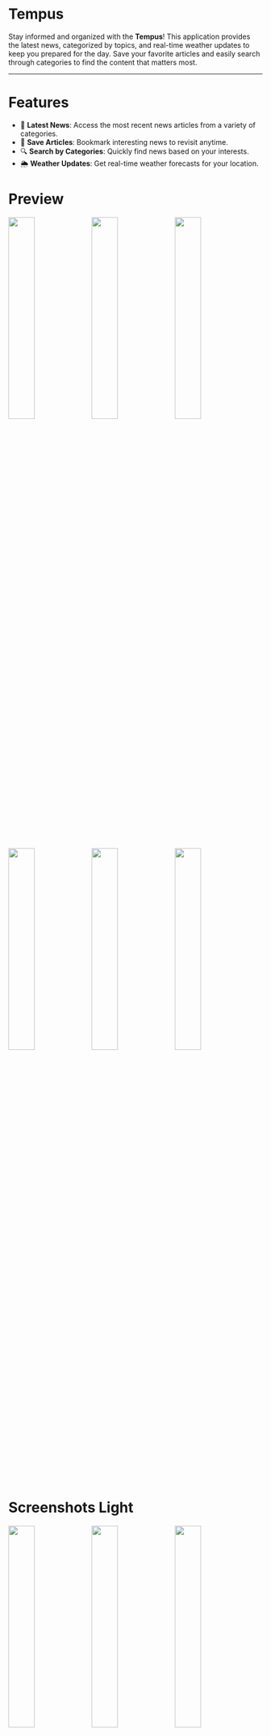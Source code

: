 # Tempus

Stay informed and organized with the **Tempus**! This application provides the latest news, categorized by topics, and real-time weather updates to keep you prepared for the day. Save your favorite articles and easily search through categories to find the content that matters most.

---

# Features

- 📰 **Latest News**: Access the most recent news articles from a variety of categories.  
- 🔖 **Save Articles**: Bookmark interesting news to revisit anytime.  
- 🔍 **Search by Categories**: Quickly find news based on your interests.  
- 🌦️ **Weather Updates**: Get real-time weather forecasts for your location.  

# Preview
<img src="_src/preview/giff_1.gif" width="32%"> <img src="_src/preview/giff_2.gif" width="32%"> <img src="_src/preview/giff_3.gif" width="32%">
<img src="_src/preview/giff_4.gif" width="32%"> <img src="_src/preview/giff_5.gif" width="32%"> <img src="_src/preview/giff_6.gif" width="32%"> 

# Screenshots Light
<img src="_src/light/home_capture.png" width="32%"> <img src="_src/light/explore_capture.png" width="32%"> <img src="_src/light/search_capture.png" width="32%"> 
<img src="_src/light/bookmark_capture.png" width="32%"> <img src="_src/light/detail_capture.png" width="32%"> <img src="_src/light/settings_capture.png" width="32%"> 

# Screenshots Dark
<img src="_src/dark/home_dark.png" width="32%"> <img src="_src/dark/explore_dark.png" width="32%"> <img src="_src/dark/search_dark.png" width="32%"> 
<img src="_src/dark/bookmark_dark.png" width="32%"> <img src="_src/dark/detail_dark.png" width="32%"> <img src="_src/dark/settings_dark.png" width="32%"> 

# Architecture
- Presentation: Responsible for the UI and input management
- Domain: Contains the business logic, including the use cases and repository interfaces
- Data: Responsible for database operations, network requests and caching.

<img name="Architecture" width="100%" src="./_src/clean_architecture.png"/>

# Technologies Used
|                                                                                                                    |                                                                                            |                                                                                     |
|--------------------------------------------------------------------------------------------------------------------|------------------------------------------------------------------------------------------- |-------------------------------------------------------------------------------------|
| <img src="https://user-images.githubusercontent.com/25181517/185062810-7ee0c3d2-17f2-4a98-9d8a-a9576947692b.png" height="24"> | [**Kotlin**](https://kotlinlang.org/)                                           | Official language for Android development, known for its concise syntax             |
| <img src="https://developer.android.com/static/images/spot-icons/jetpack-compose.svg" height="24">                 | [**Jetpack Compose**](https://developer.android.com/jetpack/compose)                       | A modern toolkit for building native Android UIs                                    |                              |
| <img src="https://developer.android.com/images/logos/android.svg" height="24">                                     | [**Paging Library**](https://developer.android.com/topic/libraries/architecture/paging)    | Efficiently loads data in chunks (paging)                                           |
| <img src="https://developer.android.com/images/logos/android.svg" height="24">                                     | [**LiveData**](https://developer.android.com/topic/libraries/architecture/livedata)        | An observable data holder for UI updates                                            |
| <img src="https://developer.android.com/images/logos/android.svg" height="24">                                     | [**ViewModel**](https://developer.android.com/topic/libraries/architecture/viewmodel)      | Retains UI data across configuration changes                                        |
| <img src="https://developer.android.com/images/logos/android.svg" height="24">                                     | [**Navigation Components**](https://developer.android.com/guide/navigation/navigation-getting-started) | Simplifies app navigation                                               |
| <img src="https://square.github.io/retrofit/static/icon-square.png" height="24">                                   | [**Retrofit**](https://square.github.io/retrofit/)                                         | A type-safe HTTP client for making API requests                                     |
| <img src="https://developer.android.com/images/logos/android.svg" height="24">                                     | [**Room**](https://developer.android.com/training/data-storage/room)                       | A persistence library for local database management                                 |
| <img src="https://developer.android.com/images/logos/android.svg" height="24">                                     | [**DataStore**](https://developer.android.com/topic/libraries/architecture/datastore)      | Async key-value and typed data storage with Kotlin coroutines                       |                                                |
| <img src="https://newsapi.org/images/n-logo-border.png" height="24">                                               | [**NewsAPI**](https://newsapi.org/)                                                        | A third-party API for fetching news articles                                        |
| <img src="https://avatars.githubusercontent.com/u/1743227?s=200&v=4" height="24">                                  | [**OpenWeatherMap**](https://openweathermap.org/)                                          | A third-party API for fetching real-time weather data                               |
| <img src="https://www.iconpacks.net/icons/2/free-injection-icon-3675-thumb.png" height="24">                       | [**Hilt**](https://dagger.dev/hilt/)                                                       | A dependency injection library that simplifies injecting dependencies in Android apps |
| <img src="https://square.github.io/okhttp/assets/images/icon-square.png" height="24">                              | [**OkHttp**](https://square.github.io/okhttp/)                                             | A networking library for HTTP requests                                              |
| <img src="https://junit.org/junit5/assets/img/junit5-logo.png" height="24">                                        | [**JUnit**](https://junit.org/junit5/)                                                     | A testing framework for writing unit tests                                          |
| <img src="https://avatars.githubusercontent.com/u/34787540?s=280&v=4" height="24">                                 | [**MockK**](https://mockk.io/)                                                             | A mocking framework for unit testing Kotlin code                                    |
| <img src="https://avatars.githubusercontent.com/u/49219790?s=48&v=4" height="24">                                  | [**Turbine**](https://github.com/cashapp/turbine)                                          | A testing library for Kotlin Flows                                                  |

# Requirements

- Android 8.0 (API level 26) or higher  
- Stable internet connection  

# Build setup
App is using the following keys to work:

`google-services.json`
- The app will fail if you don't have this.
- Get this file when you create Firebase project with at least one Android application.
- Add the JSON file in `tempus/app/src`

News API and OpenWeatherMap
- Since both of these keys refer to `buildConfig`, create your own API keys and add them in your `local.properties`:
```
API_KEY = <YOUR_NEWS_API_KEY>
WEATHER_KEY = <YOUR_OPEN_WEATHER_MAP_KEY>
```
